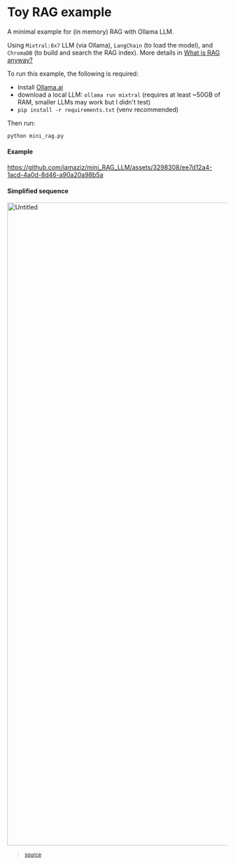 # Toy RAG example

A minimal example for (in memory) RAG with Ollama LLM.

Using `Mixtral:8x7` LLM (via Ollama), `LangChain` (to load the model), and `ChromaDB` (to build and search the RAG index). More details in [What is RAG anyway?](./what_is_rag_anyway.md)


To run this example, the following is required:

- Install [Ollama.ai](https://ollama.ai)
- download a local LLM: `ollama run mixtral` (requires at least ~50GB of RAM, smaller LLMs may work but I didn't test)
- `pip install -r requirements.txt` (venv recommended)

Then run:

```bash
python mini_rag.py
```

#### Example

https://github.com/iamaziz/mini_RAG_LLM/assets/3298308/ee7d12a4-1acd-4a0d-8d46-a90a20a98b5a


#### Simplified sequence

<img width="1469" alt="Untitled" src="https://github.com/iamaziz/mini_RAG_LLM/assets/3298308/6ed53abd-89a2-443a-b3bf-437c17af2ba7">

> <sub>[source](https://chat.openai.com/share/35ddfd24-f719-436f-9109-f735940957c7)</sub>

<!--
sequenceDiagram
    participant User as "User Input"
    participant RAG as "Query RAG System"
    participant LLM_Prompt as "Build LLM's Prompt"
    participant LLM as "Ask the LLM"
    participant Response as "Return LLM Response"
    User->>RAG: Provide input
    RAG->>LLM_Prompt: Provide relevant context
    LLM_Prompt->>LLM: Provide prompt using RAG result
    LLM->>Response: Generate response based on prompt
    Response->>User: Display LLM response
-->
